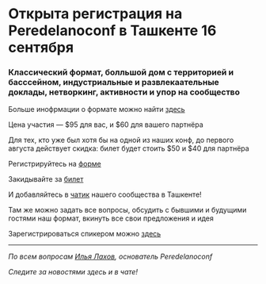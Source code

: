 # Открыта регистрация на **Peredelanoconf** в Ташкенте 16 сентября

### Классический формат, болльшой дом с территорией и басссейном, индустриальные и развлекаательные доклады, нетворкинг, активности и упор на сообщество

Больше инофрмации о формате можно найти [здесь](/./confs/standartd.md)

Цена участия — $95 для вас, и $60 для вашего партнёра

Для тех, кто уже был хотя бы на одной из наших конф, до первого августа действует скидка: билет будет стоить $50 и $40 для партнёра

Регистрируйтесь на [форме](https://forms.gle/ZKTRLq4M2hM54ipT9)

Закидывайте за [билет](/./guides/how-to-pay.md)

И добавляйтесь в [чатик](https://t.me/peredelanoconftashkent) нашего сообщества в Ташкенте! 

Там же можно задать все вопросы, обсудить с бывшими и будущими гостями наш формат, вкинуть все свои предложения и идея

Зарегистрироваться спикером можно [здесь](/./guides/tech-speech.md)

---

_По всем вопросам [Илья Лахов](https://t.me/ilakhov), основатель Peredelanoconf_

_Следите за новостями здесь и в чате!_
